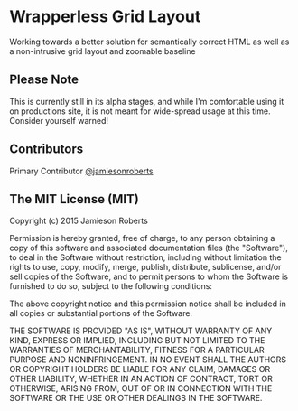 # Wrapperless Grid Layout

Working towards a better solution for semantically correct HTML as well as a non-intrusive grid layout and zoomable baseline

## Please Note

This is currently still in its alpha stages, and while I'm comfortable using it on productions site, it is not meant for wide-spread usage at this time. Consider yourself warned!

## Contributors

Primary Contributor [@jamiesonroberts](//twitter.com/jamiesonroberts "Jamieson Roberts on Twitter")

## The MIT License (MIT)

Copyright (c) 2015 Jamieson Roberts

Permission is hereby granted, free of charge, to any person obtaining a copy
of this software and associated documentation files (the "Software"), to deal
in the Software without restriction, including without limitation the rights
to use, copy, modify, merge, publish, distribute, sublicense, and/or sell
copies of the Software, and to permit persons to whom the Software is
furnished to do so, subject to the following conditions:

The above copyright notice and this permission notice shall be included in all
copies or substantial portions of the Software.

THE SOFTWARE IS PROVIDED "AS IS", WITHOUT WARRANTY OF ANY KIND, EXPRESS OR
IMPLIED, INCLUDING BUT NOT LIMITED TO THE WARRANTIES OF MERCHANTABILITY,
FITNESS FOR A PARTICULAR PURPOSE AND NONINFRINGEMENT. IN NO EVENT SHALL THE
AUTHORS OR COPYRIGHT HOLDERS BE LIABLE FOR ANY CLAIM, DAMAGES OR OTHER
LIABILITY, WHETHER IN AN ACTION OF CONTRACT, TORT OR OTHERWISE, ARISING FROM,
OUT OF OR IN CONNECTION WITH THE SOFTWARE OR THE USE OR OTHER DEALINGS IN THE
SOFTWARE.